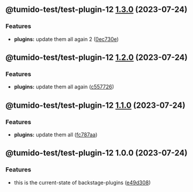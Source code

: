 ## @tumido-test/test-plugin-12 [1.3.0](https://github.com/tumido/test-npm-publish-migration-2/compare/@tumido-test/test-plugin-12@1.2.0...@tumido-test/test-plugin-12@1.3.0) (2023-07-24)


### Features

* **plugins:** update them all again 2 ([0ec730e](https://github.com/tumido/test-npm-publish-migration-2/commit/0ec730ea8045f0d841b7f2cb011dec817eb9f0b8))

## @tumido-test/test-plugin-12 [1.2.0](https://github.com/tumido/test-npm-publish-migration-2/compare/@tumido-test/test-plugin-12@1.1.0...@tumido-test/test-plugin-12@1.2.0) (2023-07-24)


### Features

* **plugins:** update them all again ([c557726](https://github.com/tumido/test-npm-publish-migration-2/commit/c557726d5b75cf345fcf50f45e6a6281a2909f5a))

## @tumido-test/test-plugin-12 [1.1.0](https://github.com/tumido/test-npm-publish-migration-2/compare/@tumido-test/test-plugin-12@1.0.0...@tumido-test/test-plugin-12@1.1.0) (2023-07-24)


### Features

* **plugins:** update them all ([fc787aa](https://github.com/tumido/test-npm-publish-migration-2/commit/fc787aa160288a524e2bb06d5c1ab3c72f8e0774))

## @tumido-test/test-plugin-12 1.0.0 (2023-07-24)


### Features

* this is the current-state of backstage-plugins ([e49d308](https://github.com/tumido/test-npm-publish-migration-2/commit/e49d30830fa11898df24d879c21c82fd624df7ba))
